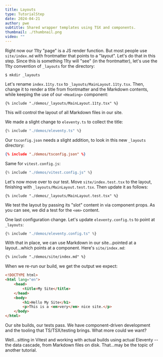 ```yaml
---
title: Layouts
type: TutorialStep
date: 2024-04-21
author: pwe
subtitle: Shared wrapper templates using TSX and components.
thumbnail: ./thumbnail.png
video: ""
---
```


Right now our 11ty "page" is a JS render function. But most people use `site/index.md` with frontmatter that points to
a "layout". Let's do that in this step. Since this is something 11ty will "see" (in the frontmatter), let's use the 11ty
convention of `_layouts` for the directory:

```shell
$ mkdir _layouts
```

Let's rename `index.11ty.tsx` to `_layouts/MainLayout.11ty.tsx`. Then, change it to render a title from frontmatter and
the Markdown contents, while keeping the use of our `<Heading>` component:

```tsx
{% include "./demos/_layouts/MainLayout.11ty.tsx" %}
```

This will control the layout of all Markdown files in our site.

We made a slight change to `eleventy.ts` to collect the title:

```typescript
{% include "./demos/eleventy.ts" %}
```

Our `tsconfig.json` needs a slight addition, to look in this new `_layouts` directory:

```json
{% include "./demos/tsconfig.json" %}
```

Same for `vitest.config.js`:

```javascript
{% include "./demos/vitest.config.js" %}
```

Let's now move over to our test. Move `site/index.test.tsx` to the layout, finishing with
`_layouts/MainLayout.test.tsx`. Then update it as follows:

```tsx
{% include "./demos/_layouts/MainLayout.test.tsx" %}
```

We test the layout by passing its "slot" content in via component props.
As you can see, we did a test for the `<em>` content.

One last configuration change. Let's update `eleventy.config.ts` to point at `_layouts`:

```typescript
{% include "./demos/eleventy.config.ts" %}
```

With that in place, we can use Markdown in our site...pointed at a layout...which points at a component.
Here's `site/index.md`:

```markdown
{% include "./demos/site/index.md" %}
```

When we re-run our build, we get the output we expect:

```html
<!DOCTYPE html>
<html lang="en">
	<head>
		<title>My Site</title>
	</head>
	<body>
		<h1>Hello My Site</h1>
		<p>This is a <em>very</em> nice site.</p>
	</body>
</html>
```

Our site builds, our tests pass. We have component-driven development and the tooling that TS/TSX/testing brings. What
more could we want?

Well...sitting in Vitest and working with actual builds using actual Eleventy -- the data cascade, from Markdown files
on disk. That...may be the topic of another tutorial.
